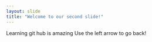 ```yaml
---
layout: slide
title: "Welcome to our second slide!"
---
```

Learning git hub is amazing
Use the left arrow to go back!
